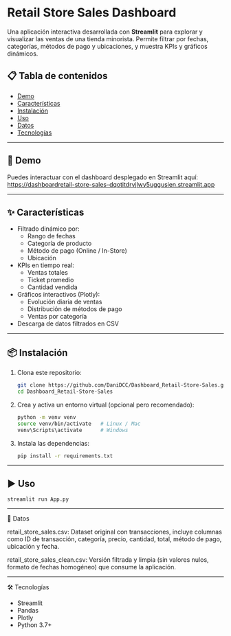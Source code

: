 # Retail Store Sales Dashboard

Una aplicación interactiva desarrollada con **Streamlit** para explorar y visualizar las ventas de una tienda minorista. Permite filtrar por fechas, categorías, métodos de pago y ubicaciones, y muestra KPIs y gráficos dinámicos.

## 📋 Tabla de contenidos

- [Demo](#-demo)  
- [Características](#-características)  
- [Instalación](#-instalación)  
- [Uso](#-uso)  
- [Datos](#-datos)  
- [Tecnologías](#-tecnologías)  

---

## 🚀 Demo

Puedes interactuar con el dashboard desplegado en Streamlit aquí:  
https://dashboardretail-store-sales-dqotitdrvjlwy5uggusien.streamlit.app

---

## ✨ Características

- Filtrado dinámico por:
  - Rango de fechas  
  - Categoría de producto  
  - Método de pago (Online / In-Store)  
  - Ubicación  
- KPIs en tiempo real:
  - Ventas totales  
  - Ticket promedio  
  - Cantidad vendida  
- Gráficos interactivos (Plotly):
  - Evolución diaria de ventas  
  - Distribución de métodos de pago  
  - Ventas por categoría  
- Descarga de datos filtrados en CSV

---

## 📦 Instalación

1. Clona este repositorio:
   ```bash  
   git clone https://github.com/DaniDCC/Dashboard_Retail-Store-Sales.git
   cd Dashboard_Retail-Store-Sales

2. Crea y activa un entorno virtual (opcional pero recomendado):
   ```bash
   python -m venv venv
   source venv/bin/activate   # Linux / Mac
   venv\Scripts\activate      # Windows

3. Instala las dependencias:
   ```bash
   pip install -r requirements.txt

---

## ▶️ Uso
    streamlit run App.py

---

🔢 Datos

retail_store_sales.csv:
Dataset original con transacciones, incluye columnas como ID de transacción, categoría, precio, cantidad, total, método de pago, ubicación y fecha.

retail_store_sales_clean.csv:
Versión filtrada y limpia (sin valores nulos, formato de fechas homogéneo) que consume la aplicación.

---

🛠️ Tecnologías
- Streamlit
- Pandas
- Plotly
- Python 3.7+
